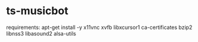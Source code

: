 # ts-musicbot

requirements:
    apt-get install -y x11vnc xvfb libxcursor1 ca-certificates bzip2 libnss3 libasound2 alsa-utils